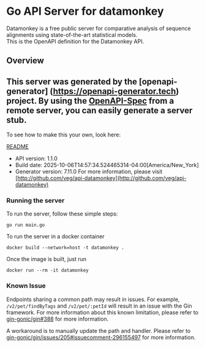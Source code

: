 # Go API Server for datamonkey

Datamonkey is a free public server for comparative analysis of sequence alignments using state-of-the-art statistical models. <br> This is the OpenAPI definition for the Datamonkey API.


## Overview
This server was generated by the [openapi-generator]
(https://openapi-generator.tech) project.
By using the [OpenAPI-Spec](https://github.com/OAI/OpenAPI-Specification) from a remote server, you can easily generate a server stub.
-

To see how to make this your own, look here:

[README](https://openapi-generator.tech)

- API version: 1.1.0
- Build date: 2025-10-06T14:57:34.524465314-04:00[America/New_York]
- Generator version: 7.11.0
For more information, please visit [http://github.com/veg/api-datamonkey](http://github.com/veg/api-datamonkey)

### Running the server

To run the server, follow these simple steps:

```
go run main.go
```

To run the server in a docker container
```
docker build --network=host -t datamonkey .
```

Once the image is built, just run
```
docker run --rm -it datamonkey
```

### Known Issue

Endpoints sharing a common path may result in issues. For example, `/v2/pet/findByTags` and `/v2/pet/:petId` will result in an issue with the Gin framework. For more information about this known limitation, please refer to [gin-gonic/gin#388](https://github.com/gin-gonic/gin/issues/388) for more information.

A workaround is to manually update the path and handler. Please refer to [gin-gonic/gin/issues/205#issuecomment-296155497](https://github.com/gin-gonic/gin/issues/205#issuecomment-296155497) for more information.
